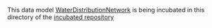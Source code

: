 This data model [WaterDistributionNetwork](https://github.com/smart-data-models/incubated/tree/master/WaterDistributionNetwork) is being incubated in this directory of the [incubated repository](https://github.com/smart-data-models/incubated) 